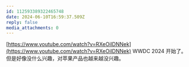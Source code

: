 ```yaml
---
id: 112593389322465748
date: 2024-06-10T16:59:37.509Z
reply: false
media_attachments: 0
---
```


[https://www.youtube.com/watch?v=RXeOiIDNNek](https://www.youtube.com/watch?v=RXeOiIDNNek) WWDC 2024 开始了。但是好像没什么兴趣，对苹果产品也越来越没兴趣。

